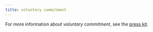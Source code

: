 ```yaml
---
title: voluntary commitment
---
```


For more information about _voluntary commitment_, see the [press kit](../press-kits/voluntary-commitment.md).
